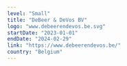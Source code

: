 ```yaml
---
level: "Small"
title: "DeBeer & DeVos BV"
logo: "www.debeerendevos.be.svg"
startDate: "2023-01-01"
endDate: "2024-02-29"
link: "https://www.debeerendevos.be/"
country: "Belgium"
---
```


